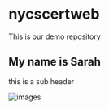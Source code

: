 # nycscertweb
This is our demo repository
## My name is Sarah
this is a sub header


![images](https://user-images.githubusercontent.com/96992739/180505492-78828479-edde-4002-99ae-91987b76c260.jpeg)
